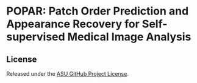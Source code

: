 # POPAR: Patch Order Prediction and Appearance Recovery for Self-supervised Medical Image Analysis

## License

Released under the [ASU GitHub Project License](./LICENSE).
